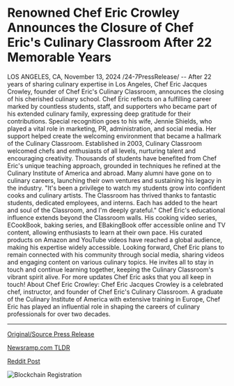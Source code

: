 # Renowned Chef Eric Crowley Announces the Closure of Chef Eric's Culinary Classroom After 22 Memorable Years

LOS ANGELES, CA, November 13, 2024 /24-7PressRelease/ -- After 22 years of sharing culinary expertise in Los Angeles, Chef Eric Jacques Crowley, founder of Chef Eric's Culinary Classroom, announces the closing of his cherished culinary school. Chef Eric reflects on a fulfilling career marked by countless students, staff, and supporters who became part of his extended culinary family, expressing deep gratitude for their contributions.  Special recognition goes to his wife, Jennie Shields, who played a vital role in marketing, PR, administration, and social media. Her support helped create the welcoming environment that became a hallmark of the Culinary Classroom.  Established in 2003, Culinary Classroom welcomed chefs and enthusiasts of all levels, nurturing talent and encouraging creativity. Thousands of students have benefited from Chef Eric's unique teaching approach, grounded in techniques he refined at the Culinary Institute of America and abroad. Many alumni have gone on to culinary careers, launching their own ventures and sustaining his legacy in the industry.  "It's been a privilege to watch my students grow into confident cooks and culinary artists. The Classroom has thrived thanks to fantastic students, dedicated employees, and interns. Each has added to the heart and soul of the Classroom, and I'm deeply grateful."  Chef Eric's educational influence extends beyond the Classroom walls. His cooking video series, ECookBook, baking series, and EBakingBook offer accessible online and TV content, allowing enthusiasts to learn at their own pace. His curated products on Amazon and YouTube videos have reached a global audience, making his expertise widely accessible.  Looking forward, Chef Eric plans to remain connected with his community through social media, sharing videos and engaging content on various culinary topics. He invites all to stay in touch and continue learning together, keeping the Culinary Classroom's vibrant spirit alive.  For more updates Chef Eric asks that you all keep in touch!  About Chef Eric Crowley: Chef Eric Jacques Crowley is a celebrated chef, instructor, and founder of Chef Eric's Culinary Classroom. A graduate of the Culinary Institute of America with extensive training in Europe, Chef Eric has played an influential role in shaping the careers of culinary professionals for over two decades. 

---

[Original/Source Press Release](https://www.24-7pressrelease.com/press-release/516111/renowned-chef-eric-crowley-announces-the-closure-of-chef-erics-culinary-classroom-after-22-memorable-years)
                    

[Newsramp.com TLDR](https://newsramp.com/curated-news/celebrated-chef-eric-jacques-crowley-announces-closure-of-chef-eric-s-culinary-classroom-in-los-angeles/2270d54b6bec5f99c2202216bd0b4f85) 

 



[Reddit Post](https://www.reddit.com/r/MarketingNewsramp/comments/1gq88he/celebrated_chef_eric_jacques_crowley_announces/) 



![Blockchain Registration](https://cdn.newsramp.app/24-7PressRelease/qrcode/2411/13/envyvzF5.webp)